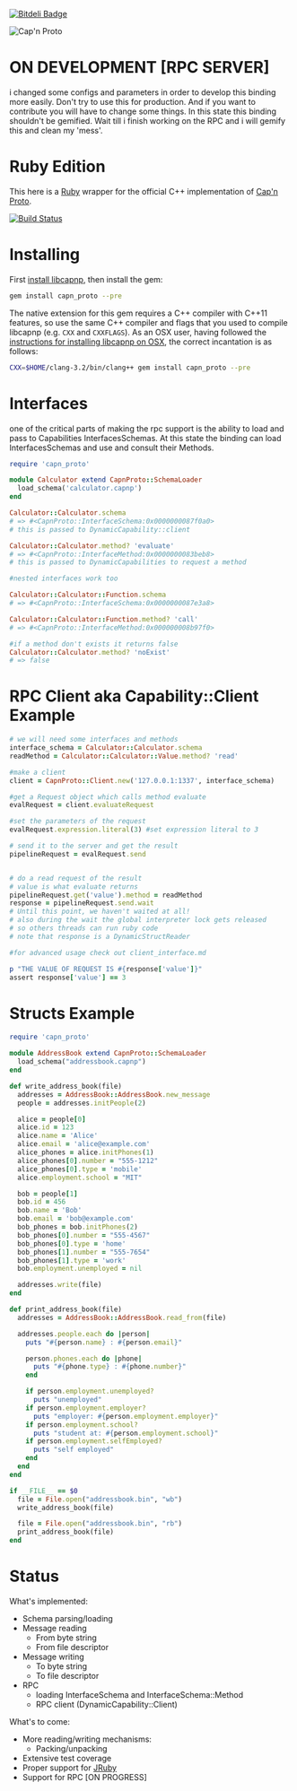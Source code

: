 [![Bitdeli Badge](https://d2weczhvl823v0.cloudfront.net/cstrahan/capnp-ruby/trend.png)](https://bitdeli.com/free "Bitdeli Badge")

![Cap'n Proto][logo]

# ON DEVELOPMENT [RPC SERVER]
i changed some configs and parameters in order to develop this binding more easily.
Don't try to use this for production. And if you want to contribute you will have to change some things.
In this state this binding shouldn't be gemified. Wait till i finish working on the RPC and i will gemify this and clean my 'mess'.

# Ruby Edition

This here is a [Ruby][ruby] wrapper for the official C++ implementation of [Cap'n Proto][capnp].

[![Build Status][travis-badge]][travis-link]

# Installing

First [install libcapnp][libcapnp-install], then install the gem:

```bash
gem install capn_proto --pre
```

The native extension for this gem requires a C++ compiler with C++11 features, so use the same C++ compiler and flags that you used to compile libcapnp (e.g. `CXX` and `CXXFLAGS`). As an OSX user, having followed the [instructions for installing libcapnp on OSX][libcapnp-install], the correct incantation is as follows:

```bash
CXX=$HOME/clang-3.2/bin/clang++ gem install capn_proto --pre
```
# Interfaces
one of the critical parts of making the rpc support is the ability to load and pass to Capabilities InterfacesSchemas.
At this state the binding can load InterfacesSchemas and use and consult their Methods.
``` ruby
require 'capn_proto'

module Calculator extend CapnProto::SchemaLoader
  load_schema('calculator.capnp')
end

Calculator::Calculator.schema
# => #<CapnProto::InterfaceSchema:0x0000000087f0a0>
# this is passed to DynamicCapability::client

Calculator::Calculator.method? 'evaluate'
# => #<CapnProto::InterfaceMethod:0x0000000083beb8>
# this is passed to DynamicCapabilities to request a method

#nested interfaces work too

Calculator::Calculator::Function.schema
# => #<CapnProto::InterfaceSchema:0x0000000087e3a8>

Calculator::Calculator::Function.method? 'call'
# => #<CapnProto::InterfaceMethod:0x000000008b97f0>

#if a method don't exists it returns false
Calculator::Calculator.method? 'noExist'
# => false
```

# RPC Client aka Capability::Client Example    

``` ruby
# we will need some interfaces and methods
interface_schema = Calculator::Calculator.schema
readMethod = Calculator::Calculator::Value.method? 'read'

#make a client
client = CapnProto::Client.new('127.0.0.1:1337', interface_schema)

#get a Request object which calls method evaluate
evalRequest = client.evaluateRequest

#set the parameters of the request
evalRequest.expression.literal(3) #set expression literal to 3

# send it to the server and get the result
pipelineRequest = evalRequest.send


# do a read request of the result
# value is what evaluate returns
pipelineRequest.get('value').method = readMethod
response = pipelineRequest.send.wait
# Until this point, we haven't waited at all!
# also during the wait the global interpreter lock gets released
# so others threads can run ruby code
# note that response is a DynamicStructReader

#for advanced usage check out client_interface.md

p "THE VALUE OF REQUEST IS #{response['value']}"
assert response['value'] == 3
```

# Structs Example

```ruby
require 'capn_proto'

module AddressBook extend CapnProto::SchemaLoader
  load_schema("addressbook.capnp")
end

def write_address_book(file)
  addresses = AddressBook::AddressBook.new_message
  people = addresses.initPeople(2)

  alice = people[0]
  alice.id = 123
  alice.name = 'Alice'
  alice.email = 'alice@example.com'
  alice_phones = alice.initPhones(1)
  alice_phones[0].number = "555-1212"
  alice_phones[0].type = 'mobile'
  alice.employment.school = "MIT"

  bob = people[1]
  bob.id = 456
  bob.name = 'Bob'
  bob.email = 'bob@example.com'
  bob_phones = bob.initPhones(2)
  bob_phones[0].number = "555-4567"
  bob_phones[0].type = 'home'
  bob_phones[1].number = "555-7654"
  bob_phones[1].type = 'work'
  bob.employment.unemployed = nil

  addresses.write(file)
end

def print_address_book(file)
  addresses = AddressBook::AddressBook.read_from(file)

  addresses.people.each do |person|
    puts "#{person.name} : #{person.email}"

    person.phones.each do |phone|
      puts "#{phone.type} : #{phone.number}"
    end

    if person.employment.unemployed?
      puts "unemployed"
    if person.employment.employer?
      puts "employer: #{person.employment.employer}"
    if person.employment.school?
      puts "student at: #{person.employment.school}"
    if person.employment.selfEmployed?
      puts "self employed"
    end
  end
end

if __FILE__ == $0
  file = File.open("addressbook.bin", "wb")
  write_address_book(file)

  file = File.open("addressbook.bin", "rb")
  print_address_book(file)
end
```

# Status

What's implemented:
- Schema parsing/loading
- Message reading
  - From byte string
  - From file descriptor
- Message writing
  - To byte string
  - To file descriptor
- RPC
  - loading InterfaceSchema and InterfaceSchema::Method
  - RPC client (DynamicCapability::Client)

What's to come:
- More reading/writing mechanisms:
  - Packing/unpacking
- Extensive test coverage
- Proper support for [JRuby][jruby]
- Support for RPC [ON PROGRESS]

[logo]: https://raw.github.com/cstrahan/capnp-ruby/master/media/captain_proto_small.png "Cap'n Proto"
[ruby]: http://www.ruby-lang.org/ "Ruby"
[capnp]: http://kentonv.github.io/capnproto/ "Cap'n Proto"
[jruby]: http://jruby.org/ "JRuby"
[libcapnp-install]: http://kentonv.github.io/capnproto/install.html "Installing Cap'n Proto"
[mit-license]: http://opensource.org/licenses/MIT "MIT License"

[travis-link]: https://travis-ci.org/cstrahan/capnp-ruby
[travis-badge]: https://travis-ci.org/cstrahan/capnp-ruby.png?branch=master
